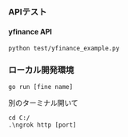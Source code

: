 ### APIテスト
#### yfinance API
```
python test/yfinance_example.py
```

### ローカル開発環境
```
go run [fine name]
```
別のターミナル開いて  
```
cd C:/
.\ngrok http [port]
```